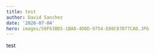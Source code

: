 ```yaml
---
title: test
author: David Sanchez
date: '2020-07-04'
hero: images/50F63BD5-1BAD-4D0D-9754-E08C07B77CAD.JPG
---
```

test
